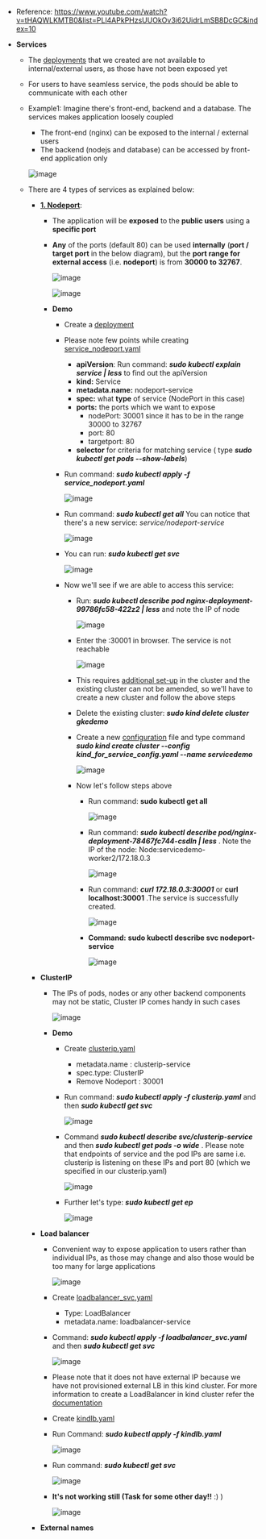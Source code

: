 - Reference: https://www.youtube.com/watch?v=tHAQWLKMTB0&list=PLl4APkPHzsUUOkOv3i62UidrLmSB8DcGC&index=10

- **Services**
  - The [deployments](https://github.com/Ajit1279/GCP_Learning/blob/main/Docker_K8S/K8S/concepts/240908_Deployments_ReplicaSets_ReplicationController.md) that we created are not available to internal/external users, as those have not been exposed yet
  - For users to have seamless service, the pods should be able to communicate with each other
  - Example1: Imagine there's front-end, backend and a database. The services makes application loosely coupled
    - The front-end (nginx) can be exposed to the internal / external users
    - The backend (nodejs and database) can be accessed by front-end application only 

    ![image](https://github.com/user-attachments/assets/7a64ce88-034c-4fb8-ac63-1f111803a4e4)

  - There are 4 types of services as explained below:
    - **[1. Nodeport](https://kubernetes.io/docs/concepts/services-networking/service/)**:
      - The application will be **exposed** to the **public users** using a **specific port**
      - **Any** of the ports (default 80) can be used **internally** (**port / target port** in the below diagram), but the **port range for external access** (i.e. **nodeport**) is from **30000 to 32767**. 
      
        ![image](https://github.com/user-attachments/assets/61878b71-23cf-466a-a559-06a0db00e423)

        ![image](https://github.com/user-attachments/assets/d50943e5-024e-4645-80ba-d15d767e03e9)
 
      - **Demo**
        - Create a [deployment](https://github.com/Ajit1279/GCP_Learning/blob/main/Docker_K8S/K8S/concepts/240908_Deployments_ReplicaSets_ReplicationController.md)

        - Please note few points while creating [service_nodeport.yaml](https://github.com/Ajit1279/GCP_Learning/blob/main/Docker_K8S/K8S/concepts/service_nodeport.yaml)
          - **apiVersion**: Run command: _**sudo kubectl explain service | less**_ to find out the apiVersion
          - **kind:** Service
          - **metadata.name:** nodeport-service
          - **spec:** what **type** of service (NodePort in this case)
          - **ports:** the ports which we want to expose
            - nodePort: 30001 since it has to be in the range 30000 to 32767
            - port: 80
            - targetport: 80
          - **selector** for criteria for matching service ( type _**sudo kubectl get pods --show-labels**_)
         
        - Run command: _**sudo kubectl apply -f service_nodeport.yaml**_
     
          ![image](https://github.com/user-attachments/assets/60106126-6544-4eb6-920a-2c78e1ca8922)

        - Run command: _**sudo kubectl get all**_ You can notice that there's a new service: _service/nodeport-service_
     
          ![image](https://github.com/user-attachments/assets/03a2e12b-2471-448d-b91c-2f706f42e2e1)

        - You can run: _**sudo kubectl get svc**_
     
          ![image](https://github.com/user-attachments/assets/bd0d3da2-afc5-4f91-af6f-8e2f447d35db)

        - Now we'll see if we are able to access this service:
          - Run: _**sudo kubectl describe pod nginx-deployment-99786fc58-422z2 | less**_ and note the IP of node
       
            ![image](https://github.com/user-attachments/assets/727a672e-3190-4379-a3a0-3dc12fb41f72)

          - Enter the <IP>:30001 in browser. The service is not reachable
       
            ![image](https://github.com/user-attachments/assets/1b76d784-0847-4070-bb67-107cd66610a9)

          - This requires [additional set-up](https://kind.sigs.k8s.io/docs/user/quick-start/#mapping-ports-to-the-host-machine) in the cluster and the existing cluster can not be amended, so we'll have to create a new cluster and follow the above steps
            
          - Delete the existing cluster: _**sudo kind delete cluster gkedemo**_

          - Create a new [configuration](https://github.com/Ajit1279/GCP_Learning/blob/main/Docker_K8S/K8S/kind_for_service_config.yaml) file  and type command _**sudo kind create cluster --config kind_for_service_config.yaml --name servicedemo**_
       
             ![image](https://github.com/user-attachments/assets/538cd958-48d0-4616-8f44-e381d53710ee)

          - Now let's follow steps above
            - Run command: **sudo kubectl get all**
         
               ![image](https://github.com/user-attachments/assets/6aed054b-899d-4170-ad5b-692cbfad8bd5)

            -  Run command: _**sudo kubectl describe pod/nginx-deployment-78467fc744-csdln | less**_ . Note the IP of the node: Node:servicedemo-worker2/172.18.0.3
           
                ![image](https://github.com/user-attachments/assets/2f9f95e3-277a-4009-92c5-7ccbee7527b5)

            - Run command: _**curl 172.18.0.3:30001**_ or **curl localhost:30001** .The service is successfully created.
         
              ![image](https://github.com/user-attachments/assets/be9a6c16-c753-45b0-8cbf-40d740354a9c)

            - **Command:** **sudo kubectl describe svc nodeport-service**
         
              ![image](https://github.com/user-attachments/assets/20b71f8f-2413-4527-a339-77e736384df7)

         
 
    - **ClusterIP**
      - The IPs of pods, nodes or any other backend components may not be static, Cluster IP comes handy in such cases
 
        ![image](https://github.com/user-attachments/assets/8728b0ec-8a49-4406-874b-a18652107f15)
 
      - **Demo**
        - Create [clusterip.yaml](https://github.com/Ajit1279/GCP_Learning/blob/main/Docker_K8S/K8S/concepts/clusterip.yaml)
          - metadata.name : clusterip-service
          - spec.type: ClusterIP
          - Remove Nodeport : 30001

        - Run command: _**sudo kubectl apply -f clusterip.yaml**_ and then _**sudo kubectl get svc**_
     
          ![image](https://github.com/user-attachments/assets/64a52db5-3f57-416d-9b72-78ffeaf54082)

        - Command _**sudo kubectl describe svc/clusterip-service**_ and then _**sudo kubectl get pods -o wide**_ . Please note that endpoints of service and the pod IPs are same i.e. clusterip is listening on these IPs and port 80 (which we specified in our clusterip.yaml)
     
          ![image](https://github.com/user-attachments/assets/810931d0-1be5-4717-a301-da581fcede40)

        - Further let's type: _**sudo kubectl get ep**_
     
          ![image](https://github.com/user-attachments/assets/60d4cae0-c651-468a-afae-c627f39761e6)

    
    - **Load balancer**
      - Convenient way to expose application to users rather than individual IPs, as those may change and also those would be too many for large applications
   
         ![image](https://github.com/user-attachments/assets/a5e5e3ef-5ee8-4d83-aa8f-a5483ae1ff7b)

      - Create [loadbalancer_svc.yaml](https://github.com/Ajit1279/GCP_Learning/blob/main/Docker_K8S/K8S/concepts/loadbalancer_svc.yaml)
        - Type: LoadBalancer
        - metadata.name: loadbalancer-service

      - Command: _**sudo kubectl apply -f loadbalancer_svc.yaml**_ and then _**sudo kubectl get svc**_
   
         ![image](https://github.com/user-attachments/assets/c59c2a44-3d7a-40ba-9daf-512e32763ae5)

      -  Please note that it does not have external IP because we have not provisioned external LB in this kind cluster. For more information to create a LoadBalancer in kind cluster refer the [documentation](https://kind.sigs.k8s.io/docs/user/loadbalancer/)
        - Create [kindlb.yaml](https://github.com/Ajit1279/GCP_Learning/blob/main/Docker_K8S/K8S/concepts/kindlb.yaml)
        
        - Run Command: _**sudo kubectl apply -f kindlb.yaml**_
   
          ![image](https://github.com/user-attachments/assets/50055ea6-6097-4561-85af-b0166378d6d4)

        - Run command: _**sudo kubectl get svc**_
   
          ![image](https://github.com/user-attachments/assets/018cd274-014e-4084-b699-58d6097a5b93)

        - **It's not working still (Task for some other day!!** :) )
 
          ![image](https://github.com/user-attachments/assets/788cf411-cd90-43fd-8721-974bb9afcd75)

           
    - **External names**
